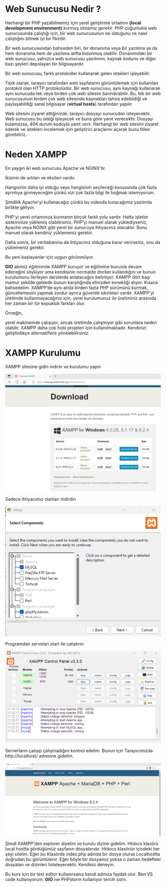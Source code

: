 # <a></a>Web Sunucusu Nedir ?


Herhangi bir PHP yazabilmemiz için yerel geliştirme ortamını **(local development environment)** kurmuş olmamız gerekir. PHP çoğunlukla web sunucusunda çalıştığı için, bir web sunucusunun ne olduğunu ve nasıl çalıştığını bilmek iyi bir fikirdir.

Bir web sunucusundan bahseden biri, bir donanıma veya bir yazılıma ya da hem donanıma hem de yazılıma atıfta bulunmuş olabilir. Donanımdaki bir web sunucusu, yalnızca web sunucusu yazılımını, kaynak kodunu ve diğer bazı şeyleri depolayan bir bilgisayardır.

Bir web sunucusu, farklı protokoller kullanarak gelen istekleri işleyebilir.

Tipik olarak, tarayıcı tarafından web sayfalarını görüntülemek için kullanılan protokol olan HTTP protokolüdür. Bir web sunucusu, aynı kaynağı kullanarak aynı sunucuda tek veya birden çok web sitesini barındırabilir. Bu, tek bir web sunucusunun birden çok web sitesinde kaynakları tahsis edebildiği ve paylaşabildiği sanal bilgisayar (**virtual hosts**) tarafından yapılır.

Web sitesini ziyaret ettiğinizde, tarayıcı dosyayı sunucudan isteyecektir. Web sunucusu bu isteği işleyecek ve buna göre yanıt verecektir. Dosyayı bulamazsa, 404 durum koduyla yanıt verir. Herhangi bir web sitesini ziyaret ederek ve istekleri incelemek için geliştirici araçlarını açarak bunu fiilen görebiliriz.


# <a>Neden XAMPP </a>

En yaygın iki web sunucusu Apache ve NGINX'tir.

İkisinin de artıları ve eksileri vardır.

Hangisinin daha iyi olduğu veya hangisinin seçileceği konusunda çok fazla ayrıntıya girmeyeceğim çünkü sizi çok fazla bilgi ile boğmak istemiyorum.

Şimdilik Apache'yi kullanacağız çünkü bu videoda kuracağımız yazılımla birlikte geliyor.

PHP'yi yerel ortamınıza kurmanın birçok farklı yolu vardır. Hatta işletim sisteminize yüklemiş olabilirsiniz. PHP'yi manuel olarak yüklediyseniz, Apache veya NGINX gibi yerel bir sunucuya ihtiyacınız olacaktır. Bunu manuel olarak kendiniz yüklemeniz gerekir.

Daha sonra, bir veritabanına da ihtiyacınız olduğuna karar verirseniz, onu da yüklemeniz gerekir. 

Bu yeni başlayanlar için uygun görünmüyor.

**GIO** abimiz  eğitiminde XAMPP kuruyor ve eğitimine bununla devam edeceğini söylüyor ama kendisinin normalde  docker kullandığını ve bunun kurulumunu ilerleyen derslerde anlatacağını belirtiyor. XAMPP dört başı mamur şekilde gelsede bunun  karşılığında elinizden esnekliği alıyor. Kısaca bahsedelim. XAMPP’de aynı anda birden fazla PHP sürümünü kurmak, güncellemesini yapmak zordur ayrıca güvenlik sıkıntıları vardır. XAMPP'yi üretimde kullanmayacağınız için, yerel kurulumunuz ile üretiminiz arasında her zaman bir tür kopukluk farkları olur. 

Örneğin,

yerel makinemde çalışıyor, ancak üretimde çalışmıyor gibi sorunlara neden olabilir. XAMPP daha çok hobi projeleri için kullanılmaktadır. Kendinizi geliştirdikçe alternatiflere yönelebilirsiniz.


# <a>XAMPP Kurulumu</a>

XAMPP sitesine gidin indirin ve kurulumu yapın

![1](resim1.png)

Sadece ihtiyacımız olanları indirdin

![2](resim2.png)


Programdan serveları start ile çalıştırın.

![3](resim3.png)

Serverların çalışıp çalışmadığını kontrol edelim. Bunun için
Tarayıcımızda http://localhost/ adresine gidelim.


![4](resim4.png)

Şimdi XAMPP'den explorer diyelim ve kurulu dizine gidelim. Htdocs klasörü local hostta gördüğümüz sayfanın  dosyalarıdır. Htdocs klasörün içindeki her şeyi silelim. Eğer bu Klasörde index.php adında bir dosya olursa Localhostta doğrudan bu görüntülenir. Eğer böyle bir dosyamız yoksa o zaman hedefteki dosyaları ve dizinleri listeleyecektir. Kendiniz deneyin.

Bu kurs için bir text editor kullanırsanız  kendi adınıza faydalı olur. Ben VS code kullanıyorum. **GIO** ise PHPstorm kullanıyor tercih sizin.



